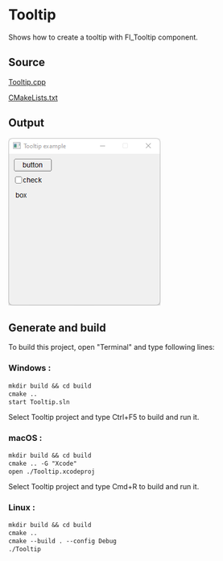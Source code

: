 # Tooltip

Shows how to create a tooltip with Fl_Tooltip component.

## Source

[Tooltip.cpp](Tooltip.cpp)

[CMakeLists.txt](CMakeLists.txt)

## Output

![output](../../../docs/Pictures/Examples/Tooltip.png)

## Generate and build

To build this project, open "Terminal" and type following lines:

### Windows :

``` shell
mkdir build && cd build
cmake .. 
start Tooltip.sln
```

Select Tooltip project and type Ctrl+F5 to build and run it.

### macOS :

``` shell
mkdir build && cd build
cmake .. -G "Xcode"
open ./Tooltip.xcodeproj
```

Select Tooltip project and type Cmd+R to build and run it.

### Linux :

``` shell
mkdir build && cd build
cmake .. 
cmake --build . --config Debug
./Tooltip
```
